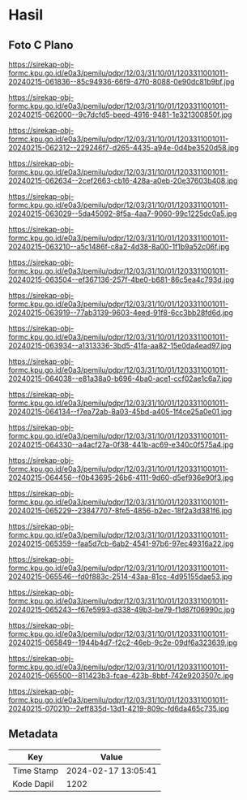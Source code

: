 # Hasil

## Foto C Plano

https://sirekap-obj-formc.kpu.go.id/e0a3/pemilu/pdpr/12/03/31/10/01/1203311001011-20240215-061836--85c94936-66f9-47f0-8088-0e90dc81b9bf.jpg

https://sirekap-obj-formc.kpu.go.id/e0a3/pemilu/pdpr/12/03/31/10/01/1203311001011-20240215-062000--9c7dcfd5-beed-4916-9481-1e321300850f.jpg

https://sirekap-obj-formc.kpu.go.id/e0a3/pemilu/pdpr/12/03/31/10/01/1203311001011-20240215-062312--229246f7-d265-4435-a94e-0d4be3520d58.jpg

https://sirekap-obj-formc.kpu.go.id/e0a3/pemilu/pdpr/12/03/31/10/01/1203311001011-20240215-062634--2cef2663-cb16-428a-a0eb-20e37603b408.jpg

https://sirekap-obj-formc.kpu.go.id/e0a3/pemilu/pdpr/12/03/31/10/01/1203311001011-20240215-063029--5da45092-8f5a-4aa7-9060-99c1225dc0a5.jpg

https://sirekap-obj-formc.kpu.go.id/e0a3/pemilu/pdpr/12/03/31/10/01/1203311001011-20240215-063210--a5c1486f-c8a2-4d38-8a00-1f1b9a52c06f.jpg

https://sirekap-obj-formc.kpu.go.id/e0a3/pemilu/pdpr/12/03/31/10/01/1203311001011-20240215-063504--ef367136-257f-4be0-b681-86c5ea4c793d.jpg

https://sirekap-obj-formc.kpu.go.id/e0a3/pemilu/pdpr/12/03/31/10/01/1203311001011-20240215-063919--77ab3139-9603-4eed-91f8-6cc3bb28fd6d.jpg

https://sirekap-obj-formc.kpu.go.id/e0a3/pemilu/pdpr/12/03/31/10/01/1203311001011-20240215-063934--a1313336-3bd5-41fa-aa82-15e0da4ead97.jpg

https://sirekap-obj-formc.kpu.go.id/e0a3/pemilu/pdpr/12/03/31/10/01/1203311001011-20240215-064038--e81a38a0-b696-4ba0-ace1-ccf02ae1c6a7.jpg

https://sirekap-obj-formc.kpu.go.id/e0a3/pemilu/pdpr/12/03/31/10/01/1203311001011-20240215-064134--f7ea72ab-8a03-45bd-a405-1f4ce25a0e01.jpg

https://sirekap-obj-formc.kpu.go.id/e0a3/pemilu/pdpr/12/03/31/10/01/1203311001011-20240215-064330--a4acf27a-0f38-441b-ac69-e340c0f575a4.jpg

https://sirekap-obj-formc.kpu.go.id/e0a3/pemilu/pdpr/12/03/31/10/01/1203311001011-20240215-064456--f0b43695-26b6-4111-9d60-d5ef936e90f3.jpg

https://sirekap-obj-formc.kpu.go.id/e0a3/pemilu/pdpr/12/03/31/10/01/1203311001011-20240215-065229--23847707-8fe5-4856-b2ec-18f2a3d381f6.jpg

https://sirekap-obj-formc.kpu.go.id/e0a3/pemilu/pdpr/12/03/31/10/01/1203311001011-20240215-065359--faa5d7cb-6ab2-4541-97b6-97ec49316a22.jpg

https://sirekap-obj-formc.kpu.go.id/e0a3/pemilu/pdpr/12/03/31/10/01/1203311001011-20240215-065546--fd0f883c-2514-43aa-81cc-4d95155dae53.jpg

https://sirekap-obj-formc.kpu.go.id/e0a3/pemilu/pdpr/12/03/31/10/01/1203311001011-20240215-065243--f67e5993-d338-49b3-be79-f1d87f06990c.jpg

https://sirekap-obj-formc.kpu.go.id/e0a3/pemilu/pdpr/12/03/31/10/01/1203311001011-20240215-065849--1944b4d7-f2c2-46eb-9c2e-09df6a323639.jpg

https://sirekap-obj-formc.kpu.go.id/e0a3/pemilu/pdpr/12/03/31/10/01/1203311001011-20240215-065500--811423b3-fcae-423b-8bbf-742e9203507c.jpg

https://sirekap-obj-formc.kpu.go.id/e0a3/pemilu/pdpr/12/03/31/10/01/1203311001011-20240215-070210--2eff835d-13d1-4219-809c-fd6da465c735.jpg


## Metadata

| Key        | Value               |
| ---------- | ------------------- |
| Time Stamp | 2024-02-17 13:05:41 |
| Kode Dapil | 1202                |



